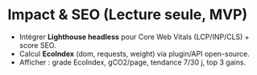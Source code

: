# Impact & SEO (Lecture seule, MVP)
- Intégrer **Lighthouse headless** pour Core Web Vitals (LCP/INP/CLS) + score SEO.
- Calcul **EcoIndex** (dom, requests, weight) via plugin/API open-source.
- Afficher : grade EcoIndex, gCO2/page, tendance 7/30 j, top 3 gains.
